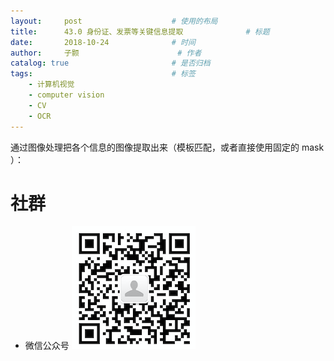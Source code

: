 ```yaml
---
layout:     post   				    # 使用的布局
title:      43.0 身份证、发票等关键信息提取				# 标题 
date:       2018-10-24 				# 时间
author:     子颢 						# 作者
catalog: true 						# 是否归档
tags:								# 标签
    - 计算机视觉
    - computer vision
    - CV
    - OCR
---
```




通过图像处理把各个信息的图像提取出来（模板匹配，或者直接使用固定的 mask ）：






# 社群

- 微信公众号
	![562929489](/img/wxgzh_ewm.png)